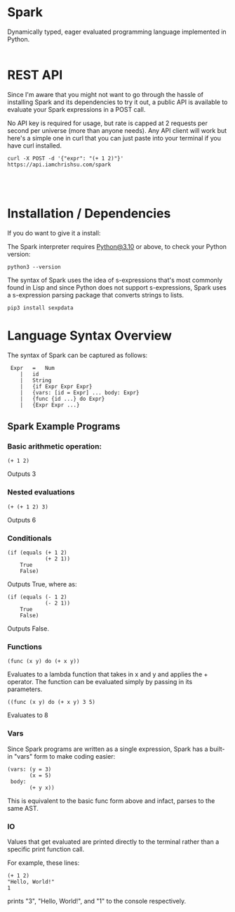 # Spark
Dynamically typed, eager evaluated programming language implemented in Python.  <br /><br/>


# REST API
Since I'm aware that you might not want to go through the hassle of installing Spark and its dependencies to try it out,
a public API is available to evaluate your Spark expressions in a POST call.

No API key is required for usage, but rate is capped at 2 requests per second per universe (more than anyone needs). Any API client will
work but here's a simple one in curl that you can just paste into your terminal if you have curl installed.

```
curl -X POST -d '{"expr": "(+ 1 2)"}' https://api.iamchrishsu.com/spark
```

<br /><br/>

# Installation / Dependencies
If you do want to give it a install:

The Spark interpreter requires Python@3.10 or above, to check your Python version:
```
python3 --version
```

The syntax of Spark uses the idea of s-expressions that's most commonly found in Lisp and since Python does not support s-expressions, Spark uses a s-expression parsing package that converts strings to lists.
```
pip3 install sexpdata
```

# Language Syntax Overview
The syntax of Spark can be captured as follows:
```
 Expr	=	Num
 	|	id
 	|	String
 	|	{if Expr Expr Expr}
 	|	{vars: [id = Expr] ... body: Expr}
 	|	{func {id ...} do Expr}
 	|	{Expr Expr ...}
```

## Spark Example Programs
### Basic arithmetic operation:
```
(+ 1 2)
```
Outputs 3 <br />

### Nested evaluations
```
(+ (+ 1 2) 3)
```
Outputs 6 <br />

### Conditionals
```
(if (equals (+ 1 2)
            (+ 2 1))
    True
    False)
```
Outputs True, where as:<br />
```
(if (equals (- 1 2)
            (- 2 1))
    True
    False)
```
Outputs False.


### Functions
```
(func (x y) do (+ x y))
```
Evaluates to a lambda function that takes in x and y and applies the + operator. The function can be evaluated simply by passing in its parameters.

```
((func (x y) do (+ x y) 3 5)
```
Evaluates to 8


### Vars
Since Spark programs are written as a single expression, Spark has a built-in "vars" form to make coding easier:
```
(vars: (y = 3)
       (x = 5)
 body:
       (+ y x))
```

This is equivalent to the basic func form above and infact, parses to the same AST.



### IO
Values that get evaluated are printed directly to the terminal rather than a specific print function call.

For example, these lines:
```
(+ 1 2)
"Hello, World!"
1
```
prints "3", "Hello, World!", and "1" to the console respectively.

